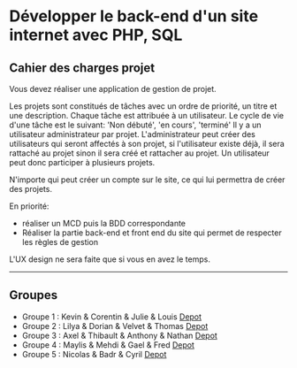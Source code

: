 # Développer le back-end d'un site internet avec PHP, SQL

## Cahier des charges projet

Vous devez réaliser une application de gestion de projet.

Les projets sont constitués de tâches avec un ordre de priorité, un titre et une description.
Chaque tâche est attribuée à un utilisateur.
Le cycle de vie d'une tâche est le suivant: 'Non débuté', 'en cours', 'terminé'
Il y a un utilisateur administrateur par projet.
L'administrateur peut créer des utilisateurs qui seront affectés à son projet, si l'utilisateur existe déjà, il sera rattaché au projet sinon il sera créé et rattacher au projet.
Un utilisateur peut donc participer à plusieurs projets.

N'importe qui peut créer un compte sur le site, ce qui lui permettra de créer des projets.

En priorité:
- réaliser un MCD puis la BDD correspondante
- Réaliser la partie back-end et front end du site qui permet de respecter les règles de gestion

L'UX design ne sera faite que si vous en avez le temps.

---

## Groupes

 - Groupe 1 : Kevin & Corentin & Julie & Louis [Depot](https://github.com/Keir-oriyerdan/PHP_GestionProjet)
 - Groupe 2 : Lilya & Dorian & Velvet & Thomas [Depot](https://github.com/NairoD34/Projet-PHP)
 - Groupe 3 : Axel & Thibault & Anthony & Nathan [Depot](https://github.com/Tontico/TODO-PHP_PROJECT)
 - Groupe 4 : Maylis & Mehdi & Gael & Fred [Depot](https://github.com/GaelBuenoBarthe/tpPhp)
 - Groupe 5 : Nicolas & Badr & Cyril [Depot]()
